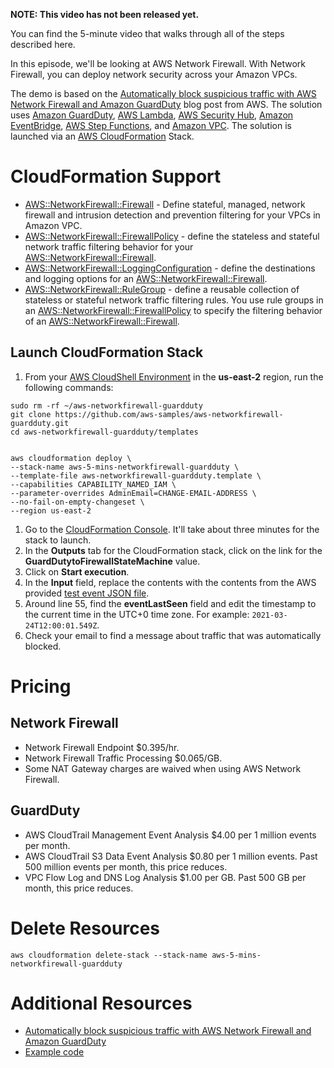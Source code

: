 **NOTE: This video has not been released yet.**

You can find the 5-minute video that walks through all of the steps described here. 

In this episode, we'll be looking at AWS Network Firewall. With Network Firewall, you can deploy network security across your Amazon VPCs.

The demo is based on the [Automatically block suspicious traffic with AWS Network Firewall and Amazon GuardDuty](https://aws.amazon.com/blogs/security/automatically-block-suspicious-traffic-with-aws-network-firewall-and-amazon-guardduty/) blog post from AWS. The solution uses [Amazon GuardDuty](https://aws.amazon.com/guardduty/), [AWS Lambda](https://aws.amazon.com/lambda/), [AWS Security Hub](https://aws.amazon.com/security-hub/), [Amazon EventBridge](https://aws.amazon.com/eventbridge/), [AWS Step Functions](https://aws.amazon.com/step-functions/), and [Amazon VPC](https://aws.amazon.com/vpc/). The solution is launched via an [AWS CloudFormation](https://aws.amazon.com/cloudformation/) Stack. 

# CloudFormation Support
* [AWS::NetworkFirewall::Firewall](https://docs.aws.amazon.com/AWSCloudFormation/latest/UserGuide/aws-resource-networkfirewall-firewall.html) - Define stateful, managed, network firewall and intrusion detection and prevention filtering for your VPCs in Amazon VPC.
* [AWS::NetworkFirewall::FirewallPolicy](https://docs.aws.amazon.com/AWSCloudFormation/latest/UserGuide/aws-resource-networkfirewall-firewallpolicy.html) - define the stateless and stateful network traffic filtering behavior for your [AWS::NetworkFirewall::Firewall](https://docs.aws.amazon.com/AWSCloudFormation/latest/UserGuide/aws-resource-networkfirewall-firewall.html).
* [AWS::NetworkFirewall::LoggingConfiguration](https://docs.aws.amazon.com/AWSCloudFormation/latest/UserGuide/aws-resource-networkfirewall-loggingconfiguration.html) - define the destinations and logging options for an [AWS::NetworkFirewall::Firewall](https://docs.aws.amazon.com/AWSCloudFormation/latest/UserGuide/aws-resource-networkfirewall-firewall.html).
* [AWS::NetworkFirewall::RuleGroup](https://docs.aws.amazon.com/AWSCloudFormation/latest/UserGuide/aws-resource-networkfirewall-rulegroup.html) - define a reusable collection of stateless or stateful network traffic filtering rules. You use rule groups in an [AWS::NetworkFirewall::FirewallPolicy](https://docs.aws.amazon.com/AWSCloudFormation/latest/UserGuide/aws-resource-networkfirewall-firewallpolicy.html) to specify the filtering behavior of an [AWS::NetworkFirewall::Firewall](https://docs.aws.amazon.com/AWSCloudFormation/latest/UserGuide/aws-resource-networkfirewall-firewall.html).

## Launch CloudFormation Stack

1. From your [AWS CloudShell Environment](https://us-east-2.console.aws.amazon.com/cloudshell/home?region=us-east-2#) in the **us-east-2** region, run the following commands: 

```
sudo rm -rf ~/aws-networkfirewall-guardduty
git clone https://github.com/aws-samples/aws-networkfirewall-guardduty.git
cd aws-networkfirewall-guardduty/templates


aws cloudformation deploy \
--stack-name aws-5-mins-networkfirewall-guardduty \
--template-file aws-networkfirewall-guardduty.template \
--capabilities CAPABILITY_NAMED_IAM \
--parameter-overrides AdminEmail=CHANGE-EMAIL-ADDRESS \
--no-fail-on-empty-changeset \
--region us-east-2
```

1. Go to the [CloudFormation Console](https://us-east-2.console.aws.amazon.com/cloudformation/home?region=us-east-2#/stacks). It'll take about three minutes for the stack to launch. 
1. In the **Outputs** tab for the CloudFormation stack, click on the link for the **GuardDutytoFirewallStateMachine** value.
1. Click on **Start execution**.
1. In the **Input** field, replace the contents with the contents from the AWS provided [test event JSON file](https://awsiammedia.s3.amazonaws.com/public/sample/606-Automatically-block-suspicious-traffic/securityhub-testevent.json).
1. Around line 55, find the **eventLastSeen** field and edit the timestamp to the current time in the UTC+0 time zone. For example: `2021-03-24T12:00:01.549Z`.
1. Check your email to find a message about traffic that was automatically blocked. 

# Pricing

## Network Firewall
* Network Firewall Endpoint	$0.395/hr.
* Network Firewall Traffic Processing $0.065/GB.
* Some NAT Gateway charges are waived when using AWS Network Firewall.

## GuardDuty
* AWS CloudTrail Management Event Analysis $4.00 per 1 million events per month.
* AWS CloudTrail S3 Data Event Analysis	$0.80 per 1 million events. Past 500 million events per month, this price reduces. 
* VPC Flow Log and DNS Log Analysis	$1.00 per GB. Past 500 GB per month, this price reduces.

# Delete Resources

```
aws cloudformation delete-stack --stack-name aws-5-mins-networkfirewall-guardduty
```

# Additional Resources

* [Automatically block suspicious traffic with AWS Network Firewall and Amazon GuardDuty](https://aws.amazon.com/blogs/security/automatically-block-suspicious-traffic-with-aws-network-firewall-and-amazon-guardduty/)
* [Example code](https://github.com/aws-samples/aws-networkfirewall-guardduty)